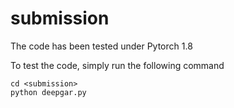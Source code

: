 # submission


The code has been tested under Pytorch 1.8

To test the code, simply run the following command  
```
cd <submission>
python deepgar.py
```
